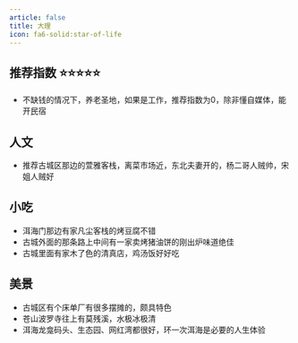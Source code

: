```yaml
---
article: false
title: 大理
icon: fa6-solid:star-of-life
---
```


## 推荐指数 ⭐⭐⭐⭐⭐
- 不缺钱的情况下，养老圣地，如果是工作，推荐指数为0，除非懂自媒体，能开民宿

## 人文
- 推荐古城区那边的萱雅客栈，离菜市场近，东北夫妻开的，杨二哥人贼帅，宋姐人贼好

## 小吃
- 洱海门那边有家凡尘客栈的烤豆腐不错
- 古城外面的那条路上中间有一家卖烤猪油饼的刚出炉味道绝佳
- 古城里面有家木了色的清真店，鸡汤饭好好吃

## 美景
- 古城区有个床单厂有很多摆摊的，颇具特色
- 苍山波罗寺往上有莫残溪，水极冰极清
- 洱海龙龛码头、生态园、网红湾都很好，环一次洱海是必要的人生体验





